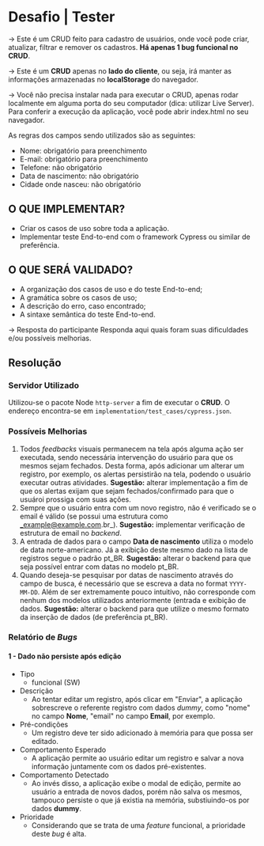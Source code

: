 # Desafio | Tester

-> Este é um CRUD feito para cadastro de usuários, onde você pode criar, atualizar, filtrar e remover os cadastros. **Há apenas 1 bug funcional no CRUD**.

-> Este é um **CRUD** apenas no **lado do cliente**, ou seja, irá manter as informações armazenadas no **localStorage** do navegador.

-> Você não precisa instalar nada para executar o CRUD, apenas rodar localmente em alguma porta do seu computador (dica: utilizar Live Server). Para conferir a execução da aplicação, você pode abrir index.html no seu navegador.

As regras dos campos sendo utilizados são as seguintes:

* Nome: obrigatório para preenchimento
* E-mail: obrigatório para preenchimento
* Telefone: não obrigatório
* Data de nascimento: não obrigatório
* Cidade onde nasceu: não obrigatório

## O QUE IMPLEMENTAR?

* Criar os casos de uso sobre toda a aplicação.
* Implementar teste End-to-end com o framework Cypress ou similar de preferência.

## O QUE SERÁ VALIDADO?

* A organização dos casos de uso e do teste End-to-end;
* A gramática sobre os casos de uso;
* A descrição do erro, caso encontrado;
* A sintaxe semântica do teste End-to-end.

-> Resposta do participante
Responda aqui quais foram suas dificuldades e/ou possíveis melhorias.

## Resolução

### Servidor Utilizado

Utilizou-se o pacote Node `http-server` a fim de executar o __CRUD__. O endereço encontra-se em `implementation/test_cases/cypress.json`.

### Possíveis Melhorias

1. Todos _feedbacks_ visuais permanecem na tela após alguma ação ser executada, sendo necessária intervenção do usuário para que os mesmos sejam fechados. Desta forma, após adicionar um alterar um registro, por exemplo, os alertas persistirão na tela, podendo o usuário executar outras atividades. __Sugestão:__ alterar implementação a fim de que os alertas exijam que sejam fechados/confirmado para que o usuároi prossiga com suas ações.
1. Sempre que o usuário entra com um novo registro, não é verificado se o email é válido (se possui uma estrutura como _example@example.com.br_). __Sugestão:__ implementar verificação de estrutura de email no _backend_.
1. A entrada de dados para o campo __Data de nascimento__ utiliza o modelo de data norte-americano. Já a exibição deste mesmo dado na lista de registros segue o padrão pt_BR. __Sugestão:__ alterar o backend para que seja possível entrar com datas no modelo pt_BR.
1. Quando deseja-se pesquisar por datas de nascimento através do campo de busca, é necessário que se escreva a data no format `YYYY-MM-DD`. Além de ser extremamente pouco intuitivo, não corresponde com nenhum dos modelos utilizados anteriormente (entrada e exibição de dados. __Sugestão:__ alterar o backend para que utilize o mesmo formato da inserção de dados (de preferência pt_BR).

### Relatório de _Bugs_

#### __1 - Dado não persiste após edição__

* Tipo
  * funcional (SW)
* Descrição
  * Ao tentar editar um registro, após clicar em "Enviar", a aplicação sobrescreve o referente registro com dados _dummy_, como "nome" no campo __Nome__, "email" no campo __Email__, por exemplo.
* Pré-condições
  * Um registro deve ter sido adicionado à memória para que possa ser editado.
* Comportamento Esperado
  * A aplicação permite ao usuário editar um registro e salvar a nova informação juntamente com os dados pré-existentes.
* Comportamento Detectado
  * Ao invés disso, a aplicação exibe o modal de edição, permite ao usuário a entrada de novos dados, porém não salva os mesmos, tampouco persiste o que já existia na memória, substiuindo-os por dados __dummy__.
* Prioridade
  * Considerando que se trata de uma _feature_ funcional, a prioridade deste _bug_ é alta.
